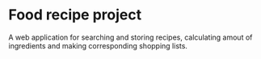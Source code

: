 # Food recipe project

A web application for searching and storing recipes, calculating amout of ingredients and making corresponding shopping lists.
